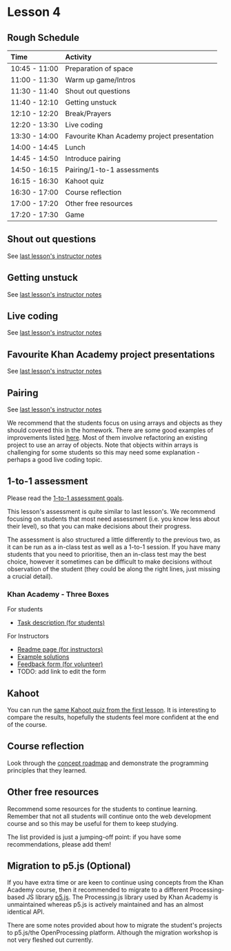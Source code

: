 # Lesson 4

## Rough Schedule

| Time | Activity |
| :--- | :--- |
| 10:45 - 11:00 | Preparation of space |
| 11:00 - 11:30 | Warm up game/Intros |
| 11:30 - 11:40 | Shout out questions |
| 11:40 - 12:10 | Getting unstuck |
| 12:10 - 12:20 | Break/Prayers |
| 12:20 - 13:30 | Live coding |
| 13:30 - 14:00 | Favourite Khan Academy project presentation |
| 14:00 - 14:45 | Lunch |
| 14:45 - 14:50 | Introduce pairing |
| 14:50 - 16:15 | Pairing/1-to-1 assessments |
| 16:15 - 16:30 | Kahoot quiz |
| 16:30 - 17:00 | Course reflection |
| 17:00 - 17:20 | Other free resources |
| 17:20 - 17:30 | Game |

## Shout out questions

See [last lesson's instructor notes](instructor-notes-1.md#shout-out-questions)

## Getting unstuck

See [last lesson's instructor notes](instructor-notes-2.md#getting-unstuck)

## Live coding

See [last lesson's instructor notes](instructor-notes-2.md#live-coding)

## Favourite Khan Academy project presentations

See [last lesson's instructor notes](instructor-notes-2.md#favourite-khan-academy-project-presentations)

## Pairing

See [last lesson's instructor notes](instructor-notes-2.md#pairing)

We recommend that the students focus on using arrays and objects as they should covered this in the homework. There are some good examples of improvements listed [here](https://github.com/CodeYourFuture/fundamentals-course/tree/b9ad64a78202f4e8151b2b7a4c9fbc0be7f05925/post-khan-academy-challenges.md). Most of them involve refactoring an existing project to use an array of objects. Note that objects within arrays is challenging for some students so this may need some explanation - perhaps a good live coding topic.

## 1-to-1 assessment

Please read the [1-to-1 assessment goals](https://github.com/CodeYourFuture/fundamentals-course/tree/b9ad64a78202f4e8151b2b7a4c9fbc0be7f05925/instructor-notes.md#1-to-1-assessments).

This lesson's assessment is quite similar to last lesson's. We recommend focusing on students that most need assessment \(i.e. you know less about their level\), so that you can make decisions about their progress.

The assessment is also structured a little differently to the previous two, as it can be run as a in-class test as well as a 1-to-1 session. If you have many students that you need to prioritise, then an in-class test may the best choice, however it sometimes can be difficult to make decisions without observation of the student \(they could be along the right lines, just missing a crucial detail\).

### Khan Academy - Three Boxes

For students

* [Task description \(for students\)](https://github.com/CodeYourFuture/fundamentals-course-assessments/blob/master/khan-academy-boxes-and-ribbons/assessment-tasks-for-students.md)

For Instructors

* [Readme page \(for instructors\)](https://github.com/CodeYourFuture/fundamentals-course-assessments/tree/master/khan-academy-boxes-and-ribbons)
* [Example solutions](https://github.com/CodeYourFuture/fundamentals-course-assessments/tree/master/khan-academy-boxes-and-ribbons)
* [Feedback form \(for volunteer\)](https://docs.google.com/forms/d/e/1FAIpQLSdkyYCIltW9bhoDhpJIDEmCEKWKD7NGVOk-vj3Bc9fJbqkmAA/viewform)
* TODO: add link to edit the form

## Kahoot

You can run the [same Kahoot quiz from the first lesson](https://play.kahoot.it/v2/?quizId=62bd599b-af55-41c3-b335-c28c9060c023). It is interesting to compare the results, hopefully the students feel more confident at the end of the course.

## Course reflection

Look through the [concept roadmap](../lessons/other-resources/roadmap-of-concepts.md) and demonstrate the programming principles that they learned.

## Other free resources

Recommend some resources for the students to continue learning. Remember that not all students will continue onto the web development course and so this may be useful for them to keep studying.

The list provided is just a jumping-off point: if you have some recommendations, please add them!

## Migration to p5.js \(Optional\)

If you have extra time or are keen to continue using concepts from the Khan Academy course, then it recommended to migrate to a different Processing-based JS library [p5.js](https://p5js.org/). The Processing.js library used by Khan Academy is unmaintained whereas p5.js is actively maintained and has an almost identical API.

There are some notes provided about how to migrate the student's projects to p5.js/the OpenProcessing platform. Although the migration workshop is not very fleshed out currently.

